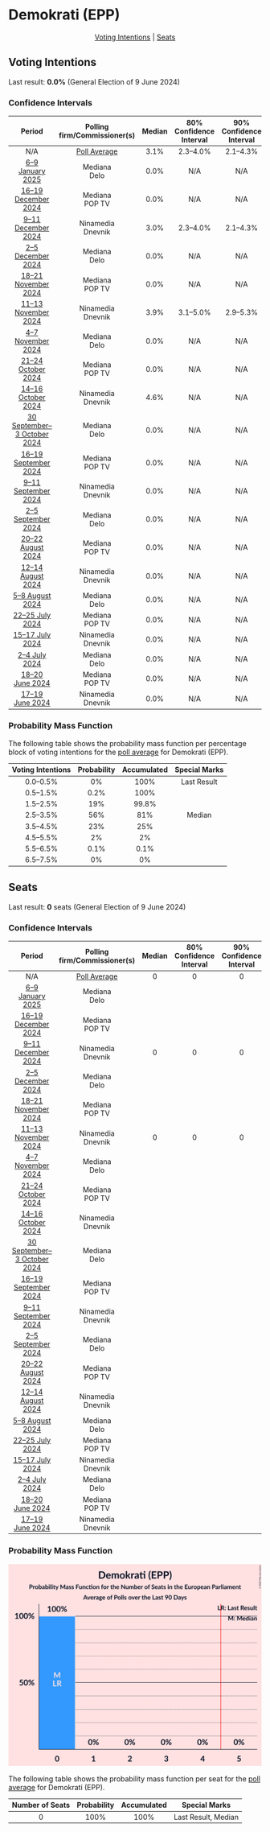 # Demokrati (EPP)

<p align="center"><a href="#voting-intentions">Voting Intentions</a> | <a href="#seats">Seats</a></p>

## Voting Intentions

Last result: **0.0%** (General Election of 9 June 2024)

### Confidence Intervals

| Period     | Polling firm/Commissioner(s) | Median | 80% Confidence Interval | 90% Confidence Interval | 95% Confidence Interval | 99% Confidence Interval |
|:----------:|:----------------:|:-----------:|:-----------------------:|:-----------------------:|:-----------------------:|:-----------------------:|
| N/A | [Poll Average](average.html) | 3.1% | 2.3–4.0% | 2.1–4.3% | 2.0–4.5% | 1.7–5.1% |
| [6–9 January 2025](2025-01-09-Mediana.html) | Mediana <br> Delo | 0.0% | N/A | N/A | N/A | N/A |
| [16–19 December 2024](2024-12-19-Mediana.html) | Mediana <br> POP TV | 0.0% | N/A | N/A | N/A | N/A |
| [9–11 December 2024](2024-12-11-Ninamedia.html) | Ninamedia <br> Dnevnik | 3.0% | 2.3–4.0% | 2.1–4.3% | 2.0–4.5% | 1.7–5.1% |
| [2–5 December 2024](2024-12-05-Mediana.html) | Mediana <br> Delo | 0.0% | N/A | N/A | N/A | N/A |
| [18–21 November 2024](2024-11-21-Mediana.html) | Mediana <br> POP TV | 0.0% | N/A | N/A | N/A | N/A |
| [11–13 November 2024](2024-11-13-Ninamedia.html) | Ninamedia <br> Dnevnik | 3.9% | 3.1–5.0% | 2.9–5.3% | 2.7–5.6% | 2.3–6.1% |
| [4–7 November 2024](2024-11-07-Mediana.html) | Mediana <br> Delo | 0.0% | N/A | N/A | N/A | N/A |
| [21–24 October 2024](2024-10-24-Mediana.html) | Mediana <br> POP TV | 0.0% | N/A | N/A | N/A | N/A |
| [14–16 October 2024](2024-10-16-Ninamedia.html) | Ninamedia <br> Dnevnik | 4.6% | N/A | N/A | N/A | N/A |
| [30 September–3 October 2024](2024-10-03-Mediana.html) | Mediana <br> Delo | 0.0% | N/A | N/A | N/A | N/A |
| [16–19 September 2024](2024-09-19-Mediana.html) | Mediana <br> POP TV | 0.0% | N/A | N/A | N/A | N/A |
| [9–11 September 2024](2024-09-11-Ninamedia.html) | Ninamedia <br> Dnevnik | 0.0% | N/A | N/A | N/A | N/A |
| [2–5 September 2024](2024-09-05-Mediana.html) | Mediana <br> Delo | 0.0% | N/A | N/A | N/A | N/A |
| [20–22 August 2024](2024-08-22-Mediana.html) | Mediana <br> POP TV | 0.0% | N/A | N/A | N/A | N/A |
| [12–14 August 2024](2024-08-14-Ninamedia.html) | Ninamedia <br> Dnevnik | 0.0% | N/A | N/A | N/A | N/A |
| [5–8 August 2024](2024-08-08-Mediana.html) | Mediana <br> Delo | 0.0% | N/A | N/A | N/A | N/A |
| [22–25 July 2024](2024-07-25-Mediana.html) | Mediana <br> POP TV | 0.0% | N/A | N/A | N/A | N/A |
| [15–17 July 2024](2024-07-17-Ninamedia.html) | Ninamedia <br> Dnevnik | 0.0% | N/A | N/A | N/A | N/A |
| [2–4 July 2024](2024-07-04-Mediana.html) | Mediana <br> Delo | 0.0% | N/A | N/A | N/A | N/A |
| [18–20 June 2024](2024-06-20-Mediana.html) | Mediana <br> POP TV | 0.0% | N/A | N/A | N/A | N/A |
| [17–19 June 2024](2024-06-19-Ninamedia.html) | Ninamedia <br> Dnevnik | 0.0% | N/A | N/A | N/A | N/A |

### Probability Mass Function

The following table shows the probability mass function per percentage block of voting intentions for the [poll average](average.html) for Demokrati (EPP).

| Voting Intentions | Probability | Accumulated | Special Marks |
|:-----------------:|:-----------:|:-----------:|:-------------:|
| 0.0–0.5% | 0% | 100% | Last Result |
| 0.5–1.5% | 0.2% | 100% |  |
| 1.5–2.5% | 19% | 99.8% |  |
| 2.5–3.5% | 56% | 81% | Median |
| 3.5–4.5% | 23% | 25% |  |
| 4.5–5.5% | 2% | 2% |  |
| 5.5–6.5% | 0.1% | 0.1% |  |
| 6.5–7.5% | 0% | 0% |  |


## Seats

Last result: **0** seats (General Election of 9 June 2024)

### Confidence Intervals

| Period     | Polling firm/Commissioner(s) | Median | 80% Confidence Interval | 90% Confidence Interval | 95% Confidence Interval | 99% Confidence Interval |
|:----------:|:----------------:|:------:|:-----------------------:|:-----------------------:|:-----------------------:|:-----------------------:|
| N/A | [Poll Average](average.html) | 0 | 0 | 0 | 0 | 0 |
| [6–9 January 2025](2025-01-09-Mediana.html) | Mediana <br> Delo |  |  |  |  |  |
| [16–19 December 2024](2024-12-19-Mediana.html) | Mediana <br> POP TV |  |  |  |  |  |
| [9–11 December 2024](2024-12-11-Ninamedia.html) | Ninamedia <br> Dnevnik | 0 | 0 | 0 | 0 | 0 |
| [2–5 December 2024](2024-12-05-Mediana.html) | Mediana <br> Delo |  |  |  |  |  |
| [18–21 November 2024](2024-11-21-Mediana.html) | Mediana <br> POP TV |  |  |  |  |  |
| [11–13 November 2024](2024-11-13-Ninamedia.html) | Ninamedia <br> Dnevnik | 0 | 0 | 0 | 0 | 0 |
| [4–7 November 2024](2024-11-07-Mediana.html) | Mediana <br> Delo |  |  |  |  |  |
| [21–24 October 2024](2024-10-24-Mediana.html) | Mediana <br> POP TV |  |  |  |  |  |
| [14–16 October 2024](2024-10-16-Ninamedia.html) | Ninamedia <br> Dnevnik |  |  |  |  |  |
| [30 September–3 October 2024](2024-10-03-Mediana.html) | Mediana <br> Delo |  |  |  |  |  |
| [16–19 September 2024](2024-09-19-Mediana.html) | Mediana <br> POP TV |  |  |  |  |  |
| [9–11 September 2024](2024-09-11-Ninamedia.html) | Ninamedia <br> Dnevnik |  |  |  |  |  |
| [2–5 September 2024](2024-09-05-Mediana.html) | Mediana <br> Delo |  |  |  |  |  |
| [20–22 August 2024](2024-08-22-Mediana.html) | Mediana <br> POP TV |  |  |  |  |  |
| [12–14 August 2024](2024-08-14-Ninamedia.html) | Ninamedia <br> Dnevnik |  |  |  |  |  |
| [5–8 August 2024](2024-08-08-Mediana.html) | Mediana <br> Delo |  |  |  |  |  |
| [22–25 July 2024](2024-07-25-Mediana.html) | Mediana <br> POP TV |  |  |  |  |  |
| [15–17 July 2024](2024-07-17-Ninamedia.html) | Ninamedia <br> Dnevnik |  |  |  |  |  |
| [2–4 July 2024](2024-07-04-Mediana.html) | Mediana <br> Delo |  |  |  |  |  |
| [18–20 June 2024](2024-06-20-Mediana.html) | Mediana <br> POP TV |  |  |  |  |  |
| [17–19 June 2024](2024-06-19-Ninamedia.html) | Ninamedia <br> Dnevnik |  |  |  |  |  |

### Probability Mass Function

![Graph with seats probability mass function not yet produced](average-seats-pmf-demokratiepp.png "Seats Probability Mass Function")

The following table shows the probability mass function per seat for the [poll average](average.html) for Demokrati (EPP).

| Number of Seats | Probability | Accumulated | Special Marks |
|:---------------:|:-----------:|:-----------:|:-------------:|
| 0 | 100% | 100% | Last Result, Median |


